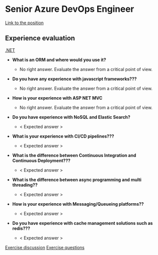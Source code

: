 # Senior Azure DevOps Engineer

[Link to the position](https://jobs.lever.co/codelitt/7a3e477d-0494-440b-8929-978722d2843b)

## Experience evaluation

[.NET](https://github.com/codelittinc/engineering-hiring/blob/master/questions/technologies/dot-net.md)

* **What is an ORM and where would you use it?**
    * No right answer. Evaluate the answer from a critical point of view.

* **Do you have any experience with javascript frameworks???**
    * No right answer. Evaluate the answer from a critical point of view.

* **How is your experience with ASP NET MVC**
    * No right answer. Evaluate the answer from a critical point of view.

* **Do you have experience with NoSQL and Elastic Search?**
    * < Expected answer >

* **What is your experience with CI/CD pipelines???**
    * < Expected answer >

* **What is the difference between Continuous Integration and Continuous Deployment???**
    * < Expected answer >

* **What is the difference between async programming and multi threading??**
    * < Expected answer >

* **How is your experience with Messaging/Queueing platforms??**
    * < Expected answer >

* **Do you have experience with cache management solutions such as redis???**
    * < Expected answer >

[Exercise discussion](https://gist.github.com/kaiomagalhaes/d49183f853ba2e383bf7a561f401c387)
[Exercise questions](https://gist.github.com/kaiomagalhaes/7c260708e37dca632f0670a17a899670)